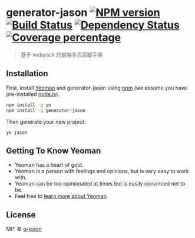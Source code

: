 # generator-jason [![NPM version][npm-image]][npm-url] [![Build Status][travis-image]][travis-url] [![Dependency Status][daviddm-image]][daviddm-url] [![Coverage percentage][coveralls-image]][coveralls-url]
> 基于 webpack 的前端多页面脚手架

## Installation

First, install [Yeoman](http://yeoman.io) and generator-jason using [npm](https://www.npmjs.com/) (we assume you have pre-installed [node.js](https://nodejs.org/)).

```bash
npm install -g yo
npm install -g generator-jason
```

Then generate your new project:

```bash
yo jason
```

## Getting To Know Yeoman

 * Yeoman has a heart of gold.
 * Yeoman is a person with feelings and opinions, but is very easy to work with.
 * Yeoman can be too opinionated at times but is easily convinced not to be.
 * Feel free to [learn more about Yeoman](http://yeoman.io/).

## License

MIT © [q-jason]()


[npm-image]: https://badge.fury.io/js/generator-jason.svg
[npm-url]: https://npmjs.org/package/generator-jason
[travis-image]: https://travis-ci.org/q-jason/generator-jason.svg?branch=master
[travis-url]: https://travis-ci.org/q-jason/generator-jason
[daviddm-image]: https://david-dm.org/q-jason/generator-jason.svg?theme=shields.io
[daviddm-url]: https://david-dm.org/q-jason/generator-jason
[coveralls-image]: https://coveralls.io/repos/q-jason/generator-jason/badge.svg
[coveralls-url]: https://coveralls.io/r/q-jason/generator-jason
